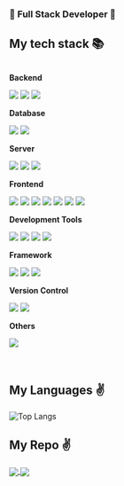 

<h3> 🤗 Full Stack Developer 🤗 </h3>


<h2> My tech stack 📚 </h2>

<div style="display:flex; flex-direction:column; align-items:flex-start;">
    <!-- Backend -->
    <p><strong>Backend</strong></p>
    <div>
        <img src="https://img.shields.io/badge/Java-007396?style=for-the-badge&logo=Java&logoColor=white"> 
        <img src="https://img.shields.io/badge/node.js-339933?style=for-the-badge&logo=Node.js&logoColor=white">
        <img src="https://img.shields.io/badge/python-3776AB?style=for-the-badge&logo=python&logoColor=white"> 
    </div>
    <!-- Database -->
    <p><strong>Database</strong></p>
    <div>
        <img src="https://img.shields.io/badge/oracle-F80000?style=for-the-badge&logo=oracle&logoColor=white"> 
        <img src="https://img.shields.io/badge/mysql-4479A1?style=for-the-badge&logo=mysql&logoColor=white"> 
    </div>
    <!-- Server -->
    <p><strong>Server</strong></p>
    <div>
        <img src="https://img.shields.io/badge/linux-FCC624?style=for-the-badge&logo=linux&logoColor=black"> 
        <img src="https://img.shields.io/badge/apache tomcat-F8DC75?style=for-the-badge&logo=apachetomcat&logoColor=black">
        <img src="https://img.shields.io/badge/Amazon AWS-232F3E?style=for-the-badge&logo=amazon aws&logoColor=white"> 
    </div>
    <!-- Frontend -->
    <p><strong>Frontend</strong></p>
    <div>
        <img src="https://img.shields.io/badge/html5-E34F26?style=for-the-badge&logo=html5&logoColor=white"> 
        <img src="https://img.shields.io/badge/css-1572B6?style=for-the-badge&logo=css3&logoColor=white"> 
        <img src="https://img.shields.io/badge/javascript-F7DF1E?style=for-the-badge&logo=javascript&logoColor=black"> 
        <img src="https://img.shields.io/badge/bootstrap-7952B3?style=for-the-badge&logo=bootstrap&logoColor=white">
        <img src="https://img.shields.io/badge/jquery-0769AD?style=for-the-badge&logo=jquery&logoColor=white">
        <img src="https://img.shields.io/badge/Ajax-00758F?style=for-the-badge&logo=ajax&logoColor=white">
        <img src="https://img.shields.io/badge/vue.js-4FC08D?style=for-the-badge&logo=vue.js&logoColor=white"> 
    </div>
    <p><strong>Development Tools</strong></p>
      <div>
          <img src="https://img.shields.io/badge/IntelliJ IDEA-000000?style=for-the-badge&logo=intellij-idea&logoColor=white">
          <img src="https://img.shields.io/badge/Visual Studio Code-007ACC?style=for-the-badge&logo=visual-studio-code&logoColor=white">
          <img src="https://img.shields.io/badge/Visual Studio-5C2D91?style=for-the-badge&logo=visual-studio&logoColor=white">
          <img src="https://img.shields.io/badge/Eclipse IDE-2C2255?style=for-the-badge&logo=eclipse-ide&logoColor=white">
      </div>
      <!-- Framework -->
      <p><strong>Framework</strong></p>
      <div>
          <img src="https://img.shields.io/badge/Spring-6DB33F?style=for-the-badge&logo=spring&logoColor=white">
          <img src="https://img.shields.io/badge/Spring Boot-6DB33F?style=for-the-badge&logo=spring-boot&logoColor=white">
          <img src="https://img.shields.io/badge/Bootstrap-7952B3?style=for-the-badge&logo=bootstrap&logoColor=white">
      </div>
      <!-- Version Control -->
      <p><strong>Version Control</strong></p>
      <div>
          <img src="https://img.shields.io/badge/Git-F05032?style=for-the-badge&logo=git&logoColor=white">
          <img src="https://img.shields.io/badge/GitHub-181717?style=for-the-badge&logo=github&logoColor=white">
      </div>
    <!-- Others -->
    <p><strong>Others</strong></p>
    <div>
        <img src="https://img.shields.io/badge/Andoid Studio-3DDC84?style=for-the-badge&logo=android studio&logoColor=white">
</div><br>
</div>
<br/>

<h2> My Languages ✌️ </h2>
<div align=left> 

![Top Langs](https://github-readme-stats.vercel.app/api/top-langs/?username=cnsejr2&layout=compact&theme=merko)


</div>

<h2> My Repo ✌️ </h2>
<p align="left">
  <a href="https://github.com/cnsejr2/BOARD">
    <img align="center" src="https://github-readme-stats.vercel.app/api/pin/?username=cnsejr2&repo=BOARD" />
  </a>
  <a href="https://github.com/cnsejr2/coding">
    <img align="center" src="https://github-readme-stats.vercel.app/api/pin/?username=cnsejr2&repo=coding" />
  </a>
</p>

<!--
**cnsejr2/cnsejr2** is a ✨ _special_ ✨ repository because its `README.md` (this file) appears on your GitHub profile.

Here are some ideas to get you started:

- 🔭 I’m currently working on ...
- 🌱 I’m currently learning ...
- 👯 I’m looking to collaborate on ...
- 🤔 I’m looking for help with ...
- 💬 Ask me about ...
- 📫 How to reach me: ...
- 😄 Pronouns: ...
- ⚡ Fun fact: ...
-->
